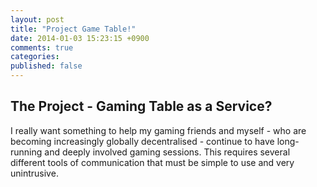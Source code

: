 ```yaml
---
layout: post
title: "Project Game Table!"
date: 2014-01-03 15:23:15 +0900
comments: true
categories: 
published: false
---
```


## The Project - Gaming Table as a Service?

I really want something to help my gaming friends and myself - who are becoming increasingly globally decentralised - continue to have long-running and deeply involved gaming sessions. This requires several different tools of communication that must be simple to use and very unintrusive.
